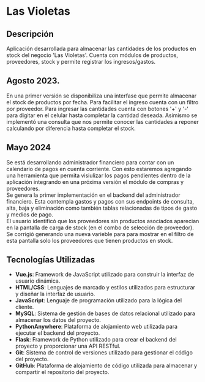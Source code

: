 # Las Violetas

## Descripción
Aplicación desarrollada para almacenar las cantidades de los productos en stock del negocio 'Las Violetas'.
Cuenta con módulos de productos, proveedores, stock y permite registrar los ingresos/gastos.

## Agosto 2023.
En una primer versión se disponibiliza una interfase que permite almacenar el stock de productos por fecha. 
Para facilitar el ingreso cuenta con un filtro por proveedor. 
Para ingresar las cantidades cuenta con botones '+' y '-' para digitar en el celular hasta completar la cantidad deseada.
Asimismo se implementó una consulta que nos permite conocer las cantidades a reponer calculando por diferencia hasta completar el stock.

## Mayo 2024
Se está desarrollando administrador financiero para contar con un calendario de pagos en cuenta corriente. Con esto estaremos agregando una herramienta que permita visiulizar los pagos pendientes dentro de la aplicación integrando en una próxima versión el módulo de compras y proveedores.<br>
Se genera la primer implementación en el backend del administrador financiero. Esta contempla gastos y pagos con sus endpoints de consulta, alta, baja y eliminación como también tablas relacionadas de tipos de gasto y medios de pago.
<br>
El usuario identificó que los proveedores sin productos asociados aparecian en la pantalla de carga de stock (en el combo de selección de proveedor). Se corrigió generando una nueva varieble para para mostrar en el filtro de esta pantalla solo los proveedores que tienen productos en stock.

## Tecnologías Utilizadas
- **Vue.js**: Framework de JavaScript utilizado para construir la interfaz de usuario dinámica.
- **HTML/CSS**: Lenguajes de marcado y estilos utilizados para estructurar y diseñar la interfaz de usuario.
- **JavaScript**: Lenguaje de programación utilizado para la lógica del cliente.
- **MySQL**: Sistema de gestión de bases de datos relacional utilizado para almacenar los datos del proyecto.
- **PythonAnywhere**: Plataforma de alojamiento web utilizada para ejecutar el backend del proyecto.
- **Flask**: Framework de Python utilizado para crear el backend del proyecto y proporcionar una API RESTful.
- **Git**: Sistema de control de versiones utilizado para gestionar el código del proyecto.
- **GitHub**: Plataforma de alojamiento de código utilizada para almacenar y compartir el repositorio del proyecto.

